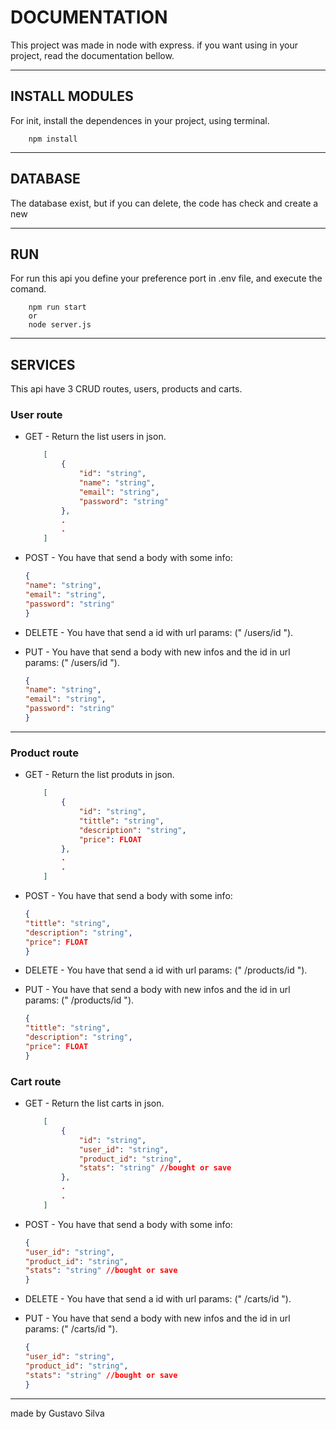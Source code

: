 # DOCUMENTATION
This project was made in node with express. if you want using in your project, read the documentation bellow.

---
##  INSTALL MODULES

For init, install the dependences in your project, using terminal.

~~~JS
    npm install
~~~
---

## DATABASE 
The database exist, but if you can delete, the code has check and create a new

---

## RUN
For run this api you define your preference port in .env file, and execute the comand.
~~~npm
    npm run start
    or 
    node server.js
~~~

---
## SERVICES
This api have 3 CRUD routes, users, products and carts.

### User route

* GET - Return the list users in json.
    ~~~json
        [
            {
                "id": "string",
                "name": "string",
                "email": "string",
                "password": "string"
            },
            .
            .
        ]
    ~~~
* POST - You have that send a body with some info:
    ~~~json
    {
	"name": "string",
	"email": "string",
	"password": "string"
    }
    ~~~
* DELETE - You have that send a id with url params: (" /users/id ").

* PUT - You have that send a body with new infos and the id in url params: (" /users/id ").
    ~~~json
    {
	"name": "string",
	"email": "string",
	"password": "string"
    }
    ~~~

---

### Product route
* GET - Return the list produts in json.
    ~~~json
        [
            {
                "id": "string",
                "tittle": "string",
                "description": "string",
                "price": FLOAT
            },
            .
            .
        ]
    ~~~
* POST - You have that send a body with some info:
    ~~~json
    {
	"tittle": "string",
	"description": "string",
	"price": FLOAT
    }
    ~~~
* DELETE - You have that send a id with url params: (" /products/id ").

* PUT - You have that send a body with new infos and the id in url params: (" /products/id ").
    ~~~json
    {
	"tittle": "string",
	"description": "string",
	"price": FLOAT
    }
    ~~~




### Cart route

* GET - Return the list carts in json.
    ~~~json
        [
            {
                "id": "string",
                "user_id": "string",
                "product_id": "string",
                "stats": "string" //bought or save
            },
            .
            .
        ]
    ~~~
* POST - You have that send a body with some info:
    ~~~json
    {
	"user_id": "string",
	"product_id": "string",
	"stats": "string" //bought or save
    }
    ~~~
* DELETE - You have that send a id with url params: (" /carts/id ").

* PUT - You have that send a body with new infos and the id in url params: (" /carts/id ").
    ~~~json
    {
	"user_id": "string",
	"product_id": "string",
	"stats": "string" //bought or save
    }
    ~~~
---

made by Gustavo Silva